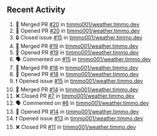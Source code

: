 ## Recent Activity

<!--START_SECTION:activity-->
1. 🎉 Merged PR [#20](https://github.com/timmo001/weather.timmo.dev/pull/20) in [timmo001/weather.timmo.dev](https://github.com/timmo001/weather.timmo.dev)
2. 💪 Opened PR [#20](https://github.com/timmo001/weather.timmo.dev/pull/20) in [timmo001/weather.timmo.dev](https://github.com/timmo001/weather.timmo.dev)
3. 🔒 Closed issue [#15](https://github.com/timmo001/weather.timmo.dev/issues/15) in [timmo001/weather.timmo.dev](https://github.com/timmo001/weather.timmo.dev)
4. 🎉 Merged PR [#19](https://github.com/timmo001/weather.timmo.dev/pull/19) in [timmo001/weather.timmo.dev](https://github.com/timmo001/weather.timmo.dev)
5. 💪 Opened PR [#19](https://github.com/timmo001/weather.timmo.dev/pull/19) in [timmo001/weather.timmo.dev](https://github.com/timmo001/weather.timmo.dev)
6. 🗣 Commented on [#15](https://github.com/timmo001/weather.timmo.dev/issues/15) in [timmo001/weather.timmo.dev](https://github.com/timmo001/weather.timmo.dev)
7. 🎉 Merged PR [#18](https://github.com/timmo001/weather.timmo.dev/pull/18) in [timmo001/weather.timmo.dev](https://github.com/timmo001/weather.timmo.dev)
8. 💪 Opened PR [#18](https://github.com/timmo001/weather.timmo.dev/pull/18) in [timmo001/weather.timmo.dev](https://github.com/timmo001/weather.timmo.dev)
9. ❗ Opened issue [#15](https://github.com/timmo001/weather.timmo.dev/issues/15) in [timmo001/weather.timmo.dev](https://github.com/timmo001/weather.timmo.dev)
10. 🎉 Merged PR [#14](https://github.com/timmo001/weather.timmo.dev/pull/14) in [timmo001/weather.timmo.dev](https://github.com/timmo001/weather.timmo.dev)
11. ❌ Closed PR [#7](https://github.com/timmo001/weather.timmo.dev/pull/7) in [timmo001/weather.timmo.dev](https://github.com/timmo001/weather.timmo.dev)
12. 🗣 Commented on [#6](https://github.com/timmo001/weather.timmo.dev/issues/6) in [timmo001/weather.timmo.dev](https://github.com/timmo001/weather.timmo.dev)
13. 💪 Opened PR [#14](https://github.com/timmo001/weather.timmo.dev/pull/14) in [timmo001/weather.timmo.dev](https://github.com/timmo001/weather.timmo.dev)
14. ❗ Opened issue [#13](https://github.com/timmo001/weather.timmo.dev/issues/13) in [timmo001/weather.timmo.dev](https://github.com/timmo001/weather.timmo.dev)
15. ❌ Closed PR [#11](https://github.com/timmo001/weather.timmo.dev/pull/11) in [timmo001/weather.timmo.dev](https://github.com/timmo001/weather.timmo.dev)
<!--END_SECTION:activity-->
